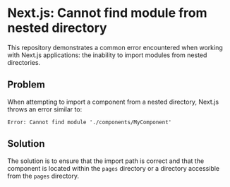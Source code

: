 # Next.js: Cannot find module from nested directory

This repository demonstrates a common error encountered when working with Next.js applications: the inability to import modules from nested directories.

## Problem

When attempting to import a component from a nested directory, Next.js throws an error similar to:

```
Error: Cannot find module './components/MyComponent'
```

## Solution

The solution is to ensure that the import path is correct and that the component is located within the `pages` directory or a directory accessible from the `pages` directory.